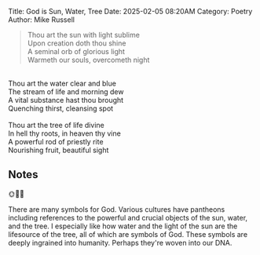 Title: God is Sun, Water, Tree
Date: 2025-02-05 08:20AM
Category: Poetry
Author: Mike Russell

> Thou art the sun with light sublime<br>
Upon creation doth thou shine<br>
A seminal orb of glorious light<br>
Warmeth our souls, overcometh night<br>
<br>
Thou art the water clear and blue<br>
The stream of life and morning dew<br>
A vital substance hast thou brought<br>
Quenching thirst, cleansing spot<br>
<br>
Thou art the tree of life divine<br>
In hell thy roots, in heaven thy vine<br>
A powerful rod of priestly rite<br>
Nourishing fruit, beautiful sight

## Notes

🌞🌊🌳

There are many symbols for God. Various cultures have pantheons including references to the powerful and crucial objects of the sun, water, and the tree. I especially like how water and the light of the sun are the lifesource of the tree, all of which are symbols of God. These symbols are deeply ingrained into humanity. Perhaps they're woven into our DNA.
